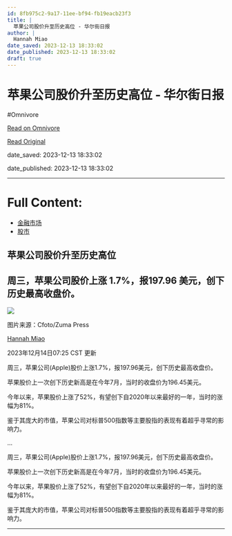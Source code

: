 ```yaml
---
id: 8fb975c2-9a17-11ee-bf94-fb19eacb23f3
title: |
  苹果公司股价升至历史高位 - 华尔街日报
author: |
  Hannah Miao
date_saved: 2023-12-13 18:33:02
date_published: 2023-12-13 18:33:02
draft: true
---
```


# 苹果公司股价升至历史高位 - 华尔街日报
#Omnivore

[Read on Omnivore](https://omnivore.app/me/-18c65b8a1da)

[Read Original](https://cn.wsj.com/amp/articles/%E8%8B%B9%E6%9E%9C%E5%85%AC%E5%8F%B8%E8%82%A1%E4%BB%B7%E5%8D%87%E8%87%B3%E5%8E%86%E5%8F%B2%E9%AB%98%E4%BD%8D-a4fb8b2c)

date_saved: 2023-12-13 18:33:02

date_published: 2023-12-13 18:33:02

--- 

# Full Content: 

* [ 金融市场](https://cn.wsj.com/zh-hans/news/markets?mod=breadcrumb)
* [ 股市](https://cn.wsj.com/news/types/cn-mkt?mod=breadcrumb)

##  苹果公司股价升至历史高位

## 周三，苹果公司股价上涨 1.7%，报197.96 美元，创下历史最高收盘价。

![](https://proxy-prod.omnivore-image-cache.app/0x0,sEjHT2fDr9bf78pZXQnLeODuLFDrglfLRfXNTNwI3ah4/https://images.wsj.net/im-859931?width=860&height=573) 

 图片来源：Cfoto/Zuma Press

[Hannah Miao](https://www.wsj.com/news/author/hannah-miao) 

 2023年12月14日07:25 CST 更新 

周三，苹果公司(Apple)股价上涨1.7%，报197.96美元，创下历史最高收盘价。

苹果股价上一次创下历史新高是在今年7月，当时的收盘价为196.45美元。

今年以来，苹果股价上涨了52%，有望创下自2020年以来最好的一年，当时的涨幅为81%。

鉴于其庞大的市值，苹果公司对标普500指数等主要股指的表现有着超乎寻常的影响力。

...

周三，苹果公司(Apple)股价上涨1.7%，报197.96美元，创下历史最高收盘价。

苹果股价上一次创下历史新高是在今年7月，当时的收盘价为196.45美元。

今年以来，苹果股价上涨了52%，有望创下自2020年以来最好的一年，当时的涨幅为81%。

鉴于其庞大的市值，苹果公司对标普500指数等主要股指的表现有着超乎寻常的影响力。

---

